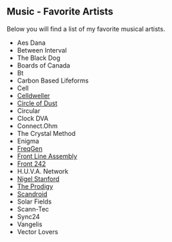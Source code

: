 ## Music - Favorite Artists

Below you will find a list of my favorite musical artists.

- Aes Dana
- Between Interval
- The Black Dog
- Boards of Canada
- Bt
- Carbon Based Lifeforms
- Cell
- [Celldweller](https://klayton.info/artist-2/celldweller/)
- [Circle of Dust](https://klayton.info/artist-2/circle-of-dust/)
- Circular
- Clock DVA
- Connect.Ohm
- The Crystal Method
- Enigma
- [FreqGen](https://klayton.info/artist-2/freqgen/)
- [Front Line Assembly](http://www.mindphaser.com)
- [Front 242](http://www.front242.com)
- H.U.V.A. Network
- [Nigel Stanford](https://nigelstanford.com)
- [The Prodigy](http://theprodigy.com)
- [Scandroid](https://klayton.info/artist-2/scandroid/)
- Solar Fields
- Scann-Tec
- Sync24 
- Vangelis
- Vector Lovers
 


